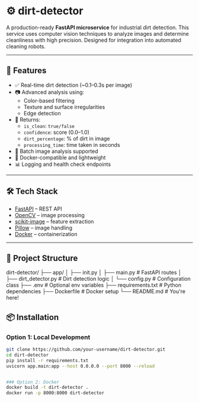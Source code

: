 # ⚙️ dirt-detector

A production-ready **FastAPI microservice** for industrial dirt detection. This service uses computer vision techniques to analyze images and determine cleanliness with high precision. Designed for integration into automated cleaning robots.

---

## 🚀 Features

- ✅ Real-time dirt detection (~0.1–0.3s per image)
- 📷 Advanced analysis using:
  - Color-based filtering
  - Texture and surface irregularities
  - Edge detection
- 🔢 Returns:
  - `is_clean`: `true/false`
  - `confidence`: score (0.0–1.0)
  - `dirt_percentage`: % of dirt in image
  - `processing_time`: time taken in seconds
- 🧪 Batch image analysis supported
- 🐳 Docker-compatible and lightweight
- 📊 Logging and health check endpoints

---

## 🛠️ Tech Stack

- [FastAPI](https://fastapi.tiangolo.com/) – REST API
- [OpenCV](https://opencv.org/) – image processing
- [scikit-image](https://scikit-image.org/) – feature extraction
- [Pillow](https://python-pillow.org/) – image handling
- [Docker](https://www.docker.com/) – containerization

---

## 📁 Project Structure

dirt-detector/
├── app/
│ ├── init.py
│ ├── main.py # FastAPI routes
│ ├── dirt_detector.py # Dirt detection logic
│ └── config.py # Configuration class
├── .env # Optional env variables
├── requirements.txt # Python dependencies
├── Dockerfile # Docker setup
└── README.md # You're here!

## 📦 Installation

### Option 1: Local Development

```bash
git clone https://github.com/your-username/dirt-detector.git
cd dirt-detector
pip install -r requirements.txt
uvicorn app.main:app --host 0.0.0.0 --port 8000 --reload


### Option 2: Docker
docker build -t dirt-detector .
docker run -p 8000:8000 dirt-detector
